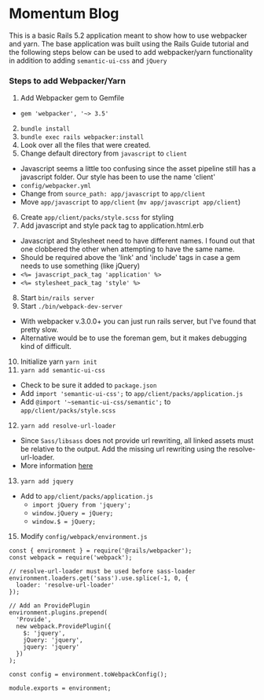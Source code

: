 # Momentum Blog

This is a basic Rails 5.2 application meant to show how to use webpacker and
yarn. The base application was built using the Rails Guide tutorial and the
following steps below can be used to add webpacker/yarn functionality in
addition to adding `semantic-ui-css` and `jQuery`

### Steps to add Webpacker/Yarn

1. Add Webpacker gem to Gemfile
  - `gem 'webpacker', '~> 3.5'`
2. `bundle install`
3. `bundle exec rails webpacker:install`
4. Look over all the files that were created.
5. Change default directory from `javascript` to `client`
  - Javascript seems a little too confusing since the asset pipeline still
  has a javascript folder. Our style has been to use the name 'client'
  - `config/webpacker.yml`
  - Change from `source_path: app/javascript` to `app/client`
  - Move `app/javascript` to `app/client` (`mv app/javascript app/client`)
6. Create `app/client/packs/style.scss` for styling
7. Add javascript and style pack tag to application.html.erb
  - Javascript and Stylesheet need to have different names. I found out that
  one clobbered the other when attempting to have the same name.
  - Should be required above the 'link' and 'include' tags in case a gem needs
  to use something (like jQuery)
  - `<%= javascript_pack_tag 'application' %>`
  - `<%= stylesheet_pack_tag 'style' %>`
8. Start `bin/rails server`
9. Start `./bin/webpack-dev-server`
  - With webpacker v.3.0.0+ you can just run rails server, but I've found that
  pretty slow.
  - Alternative would be to use the foreman gem, but it makes debugging kind
  of difficult.
10. Initialize yarn `yarn init`
11. `yarn add semantic-ui-css`
  - Check to be sure it added to `package.json`
  - Add `import 'semantic-ui-css';` to `app/client/packs/application.js`
  - Add `@import '~semantic-ui-css/semantic';` to `app/client/packs/style.scss`
12. `yarn add resolve-url-loader`
  - Since `Sass/libsass` does not provide url rewriting, all linked assets must
  be relative to the output. Add the missing url rewriting using the
  resolve-url-loader.
  - More information [here](https://github.com/aganov/webpacker/blob/47eeb36970cbaaa04d4e4507e2a2bcd26e0c1e2f/docs/css.md#resolve-url-loader)
13. `yarn add jquery`
  - Add to `app/client/packs/application.js`
    * `import jQuery from 'jquery';`
    * `window.jQuery = jQuery;`
    * `window.$ = jQuery;`
15. Modify `config/webpack/environment.js`

```
const { environment } = require('@rails/webpacker');
const webpack = require('webpack');

// resolve-url-loader must be used before sass-loader
environment.loaders.get('sass').use.splice(-1, 0, {
  loader: 'resolve-url-loader'
});

// Add an ProvidePlugin
environment.plugins.prepend(
  'Provide',
  new webpack.ProvidePlugin({
    $: 'jquery',
    jQuery: 'jquery',
    jquery: 'jquery'
  })
);

const config = environment.toWebpackConfig();

module.exports = environment;

```
